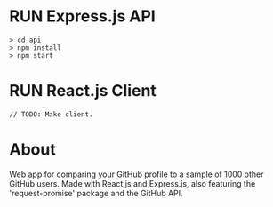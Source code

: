 # RUN Express.js API
    > cd api
    > npm install
    > npm start

# RUN React.js Client
    // TODO: Make client.

# About

Web app for comparing your GitHub profile to a sample of 1000 other GitHub users. Made with React.js and Express.js, also featuring the 'request-promise' package and the GitHub API.
